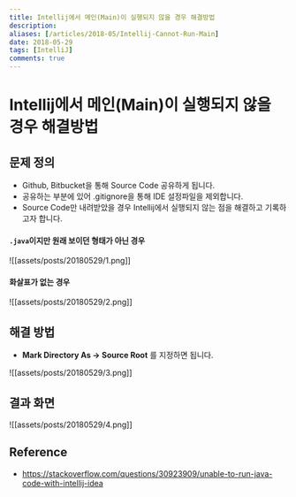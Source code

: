 ```yaml
---
title: Intellij에서 메인(Main)이 실행되지 않을 경우 해결방법
description: 
aliases: [/articles/2018-05/Intellij-Cannot-Run-Main]
date: 2018-05-29
tags: [IntelliJ]
comments: true
---
```

# Intellij에서 메인(Main)이 실행되지 않을 경우 해결방법
## 문제 정의
- Github, Bitbucket을 통해 Source Code 공유하게 됩니다.
- 공유하는 부분에 있어 .gitignore을 통해 IDE 설정파일을 제외합니다.
- Source Code만 내려받았을 경우 Intellij에서 실행되지 않는 점을 해결하고 기록하고자 합니다.

#### `.java`이지만 원래 보이던 형태가 아닌 경우

![[assets/posts/20180529/1.png]]

#### 화살표가 없는 경우

![[assets/posts/20180529/2.png]]

## 해결 방법
- **Mark Directory As -> Source Root** 를 지정하면 됩니다.

![[assets/posts/20180529/3.png]]

## 결과 화면

![[assets/posts/20180529/4.png]]


## Reference
- <https://stackoverflow.com/questions/30923909/unable-to-run-java-code-with-intellij-idea>

